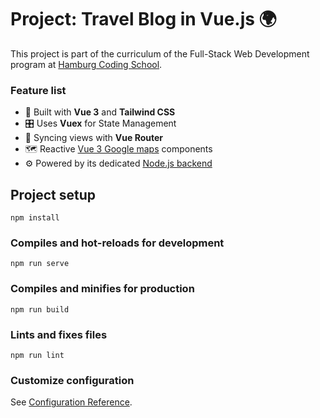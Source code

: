 # Project: Travel Blog in Vue.js 🌍

This project is part of the curriculum of the Full-Stack Web Development program at [Hamburg Coding School](https://hamburgcodingschool.com/).

### Feature list
* 🧱 Built with **Vue 3** and **Tailwind CSS**
* 🎛 Uses **Vuex** for State Management
* 🚏 Syncing views with **Vue Router**
* 🗺 Reactive [Vue 3 Google maps](https://vue-map.netlify.app/)  components
* ⚙️ Powered by its dedicated [Node.js backend](https://github.com/hendrikmitk/romey-api)
                
## Project setup
```
npm install
```

### Compiles and hot-reloads for development
```
npm run serve
```

### Compiles and minifies for production
```
npm run build
```

### Lints and fixes files
```
npm run lint
```

### Customize configuration
See [Configuration Reference](https://cli.vuejs.org/config/).

